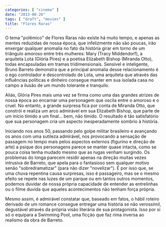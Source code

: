 ```yaml
---
categories: [ "cinema" ]
date: "2013-08-26"
tags: [ "draft", "movies" ]
title: "Flores Raras"
---
```

O tema "polêmico" de Flores Raras não existe há muito tempo, e apenas
as mentes reduzidas de nossa época, que infelizmente não são poucas,
irão enxergar qualquer anomalia no fato da história girar em torno
de um triângulo amoroso entre três mulheres: Mary (Tracy Middendorf),
a arquiteta Lota (Glória Pires) e a poetisa Elizabeth Bishop (Miranda
Otto), todas encapsuladas em tramas tridimensionais. Sensível e
inteligente, Bruno Barreto demonstra que a principal anomalia desse
relacionamento é o ego controlador e descontrolado de Lota, uma arquiteta
que através das influências políticas e dinheiro consegue manter em
sua isolada casa no campo a ilusão de um mundo tolerante e tranquilo.

Aliás, Glória Pires mais uma vez se firma como uma das grandes atrizes
de nossa época ao encarnar uma personagem que oscila entre o amoroso e
o cruel. No entanto, a grande surpresa fica por conta de Miranda Otto,
que constrói e realiza um arco admirável em sua Elizabeth Bishop, que
parte de um início tímido a um final... bem, não tímido. O resultado
é tão satisfatório que sua personagem cria um aspecto inesperadamente
sombrio à história.

Iniciando nos anos 50, passando pelo golpe militar brasileiro e avançando
os anos com uma sutileza admirável, nos provocando a sensação de
passagem no tempo mais pelos aspectos externos (figurino e direção de
arte) a psique dos personagens parece se manter quase intacta, como se
pouca coisa tenha mudado mesmo que as rugas venham surgindo. Os problemas
do longa parecem residir apenas na direção muitas vezes intrusiva
de Barreto, que apela para o fantasioso sem qualquer motivo senão
"sobredramatizar" (para não dizer "novelizar"). É por isso que, se
uma chuva repentina causa surpresas, isso é passageiro, mas se o mesmo
efeito se repete nas luzes de um parque ou em tantos outros momentos,
podemos duvidar de nossa própria capacidade de entender as entrelinhas
ou o filme duvida que aqueles acontecimentos não tenham força própria.

Mesmo assim, é admirável constatar que, baseado em fatos, o hábil
roteiro derivado de um romance consegue entregar uma história se não
verossímil, degustável através da própria visão literária de sua
protagonista. Isso por si só o equipara a Swimming Pool, uma ficção
que faz rima inversa ao realismo da obra de Barreto.
